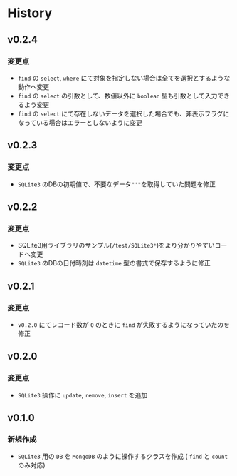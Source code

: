 # History

## v0.2.4
### 変更点
- `find` の `select`, `where` にて対象を指定しない場合は全てを選択とするような動作へ変更
- `find` の `select` の引数として、数値以外に `boolean` 型も引数として入力できるよう変更
- `find` の `select` にて存在しないデータを選択した場合でも、非表示フラグになっている場合はエラーとしないように変更

## v0.2.3
### 変更点
- `SQLite3` のDBの初期値で、不要なデータ`"'"`を取得していた問題を修正

## v0.2.2
### 変更点
- SQLite3用ライブラリのサンプル(`/test/SQLite3*`)をより分かりやすいコードへ変更
- `SQLite3` のDBの日付時刻は `datetime` 型の書式で保存するように修正

## v0.2.1
### 変更点
- `v0.2.0` にてレコード数が `0` のときに `find` が失敗するようになっていたのを修正

## v0.2.0
### 変更点
- `SQLite3` 操作に `update`, `remove`, `insert` を追加

## v0.1.0
### 新規作成
- `SQLite3` 用の `DB` を `MongoDB` のように操作するクラスを作成 ( `find` と `count` のみ対応)
